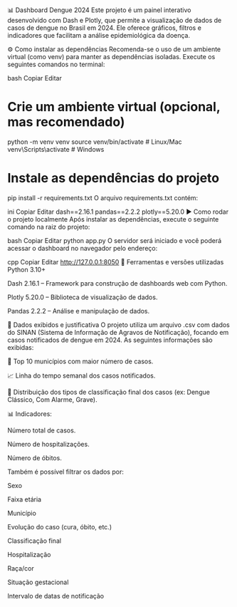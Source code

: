 📊 Dashboard Dengue 2024
Este projeto é um painel interativo desenvolvido com Dash e Plotly, que permite a visualização de dados de casos de dengue no Brasil em 2024. Ele oferece gráficos, filtros e indicadores que facilitam a análise epidemiológica da doença.

⚙️ Como instalar as dependências
Recomenda-se o uso de um ambiente virtual (como venv) para manter as dependências isoladas. Execute os seguintes comandos no terminal:

bash
Copiar
Editar
# Crie um ambiente virtual (opcional, mas recomendado)
python -m venv venv
source venv/bin/activate  # Linux/Mac
venv\Scripts\activate     # Windows

# Instale as dependências do projeto
pip install -r requirements.txt
O arquivo requirements.txt contém:

ini
Copiar
Editar
dash==2.16.1
pandas==2.2.2
plotly==5.20.0
▶️ Como rodar o projeto localmente
Após instalar as dependências, execute o seguinte comando na raiz do projeto:

bash
Copiar
Editar
python app.py
O servidor será iniciado e você poderá acessar o dashboard no navegador pelo endereço:

cpp
Copiar
Editar
http://127.0.0.1:8050
🧰 Ferramentas e versões utilizadas
Python 3.10+

Dash 2.16.1 – Framework para construção de dashboards web com Python.

Plotly 5.20.0 – Biblioteca de visualização de dados.

Pandas 2.2.2 – Análise e manipulação de dados.

📁 Dados exibidos e justificativa
O projeto utiliza um arquivo .csv com dados do SINAN (Sistema de Informação de Agravos de Notificação), focando em casos notificados de dengue em 2024. As seguintes informações são exibidas:

📌 Top 10 municípios com maior número de casos.

📈 Linha do tempo semanal dos casos notificados.

🧬 Distribuição dos tipos de classificação final dos casos (ex: Dengue Clássico, Com Alarme, Grave).

📊 Indicadores:

Número total de casos.

Número de hospitalizações.

Número de óbitos.

Também é possível filtrar os dados por:

Sexo

Faixa etária

Município

Evolução do caso (cura, óbito, etc.)

Classificação final

Hospitalização

Raça/cor

Situação gestacional

Intervalo de datas de notificação

